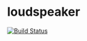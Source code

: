 loudspeaker
===========
[![Build Status](https://travis-ci.org/zhengl/loudspeaker.png)](https://travis-ci.org/zhengl/loudspeaker)